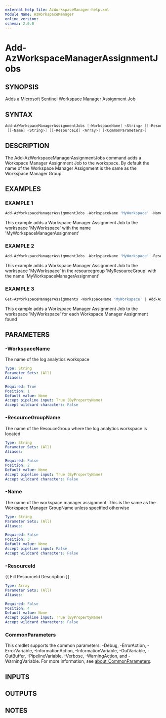 ```yaml
---
external help file: AzWorkspaceManager-help.xml
Module Name: AzWorkspaceManager
online version:
schema: 2.0.0
---
```


# Add-AzWorkspaceManagerAssignmentJobs

## SYNOPSIS
Adds a Microsoft Sentinel Workspace Manager Assignment Job

## SYNTAX

```powershell
Add-AzWorkspaceManagerAssignmentJobs [-WorkspaceName] <String> [[-ResourceGroupName] <String>]
 [[-Name] <String>] [[-ResourceId] <Array>] [<CommonParameters>]
```

## DESCRIPTION
The Add-AzWorkspaceManagerAssignmentJobs command adds a Workspace Manager Assignment Job to the workspace.
By default the name of the Workspace Manager Assignment is the same as the Workspace Manager Group.

## EXAMPLES

### EXAMPLE 1
```powershell
Add-AzWorkspaceManagerAssignmentJobs -WorkspaceName 'MyWorkspace' -Name 'MyWorkspaceManagerAssignment'
```

This example adds a Workspace Manager Assignment Job to the workspace 'MyWorkspace' with the name 'MyWorkspaceManagerAssignment'

### EXAMPLE 2
```powershell
Add-AzWorkspaceManagerAssignmentJobs -WorkspaceName 'MyWorkspace' -ResourceGroupName 'MyResourceGroup'
```

This example adds a Workspace Manager Assignment Job to the workspace 'MyWorkspace' in the resourcegroup 'MyResourceGroup' with the name 'MyWorkspaceManagerAssignment'

### EXAMPLE 3
```powershell
Get-AzWorkspaceManagerAssignments -WorkspaceName 'MyWorkspace' | Add-AzWorkspaceManagerAssignmentJobs
```

This example adds a Workspace Manager Assignment Job to the workspace 'MyWorkspace' for each Workspace Manager Assignment found

## PARAMETERS

### -WorkspaceName
The name of the log analytics workspace

```yaml
Type: String
Parameter Sets: (All)
Aliases:

Required: True
Position: 1
Default value: None
Accept pipeline input: True (ByPropertyName)
Accept wildcard characters: False
```

### -ResourceGroupName
The name of the ResouceGroup where the log analytics workspace is located

```yaml
Type: String
Parameter Sets: (All)
Aliases:

Required: False
Position: 2
Default value: None
Accept pipeline input: True (ByPropertyName)
Accept wildcard characters: False
```

### -Name
The name of the workspace manager assignment.
This is the same as the Workspace Manager GroupName unless specified otherwise

```yaml
Type: String
Parameter Sets: (All)
Aliases:

Required: False
Position: 3
Default value: None
Accept pipeline input: False
Accept wildcard characters: False
```

### -ResourceId
{{ Fill ResourceId Description }}

```yaml
Type: Array
Parameter Sets: (All)
Aliases:

Required: False
Position: 4
Default value: None
Accept pipeline input: True (ByPropertyName)
Accept wildcard characters: False
```

### CommonParameters
This cmdlet supports the common parameters: -Debug, -ErrorAction, -ErrorVariable, -InformationAction, -InformationVariable, -OutVariable, -OutBuffer, -PipelineVariable, -Verbose, -WarningAction, and -WarningVariable. For more information, see [about_CommonParameters](http://go.microsoft.com/fwlink/?LinkID=113216).

## INPUTS

## OUTPUTS

## NOTES
